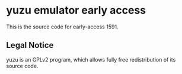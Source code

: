 yuzu emulator early access
=============

This is the source code for early-access 1591.

## Legal Notice

yuzu is an GPLv2 program, which allows fully free redistribution of its source code.
